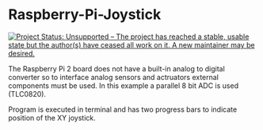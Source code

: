 # Raspberry-Pi-Joystick

[![Project Status: Unsupported – The project has reached a stable, usable state but the author(s) have ceased all work on it. A new maintainer may be desired.](https://www.repostatus.org/badges/latest/unsupported.svg)](https://www.repostatus.org/#unsupported)

The Raspberry Pi 2 board does not have a built-in analog to digital converter so to interface analog sensors and actruators external components must be used. In this example a parallel 8 bit ADC is used (TLC0820).

Program is executed in terminal and has two progress bars to indicate position of the XY joystick.
